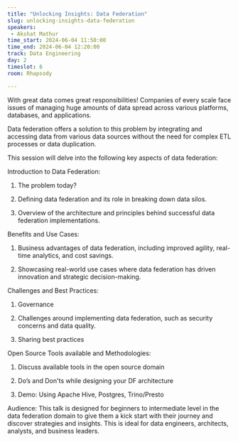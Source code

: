 ```yaml
---
title: "Unlocking Insights: Data Federation"
slug: unlocking-insights-data-federation
speakers:
 - Akshat Mathur
time_start: 2024-06-04 11:50:00
time_end: 2024-06-04 12:20:00
track: Data Engineering
day: 2
timeslot: 6
room: Rhapsody

---
```


With great data comes great responsibilities! Companies of every scale face issues of managing huge amounts of data spread across various platforms, databases, and applications. 
 
 Data federation offers a solution to this problem by integrating and accessing data from various data sources without the need for complex ETL processes or data duplication.
 
 This session will delve into the following key aspects of data federation:
 
 
 
 Introduction to Data Federation:
 
 1) The problem today?
 
 2) Defining data federation and its role in breaking down data silos.
 
 3) Overview of the architecture and principles behind successful data federation implementations.
 
 
 
 Benefits and Use Cases:
 
 1) Business advantages of data federation, including improved agility, real-time analytics, and cost savings.
 
 2) Showcasing real-world use cases where data federation has driven innovation and strategic decision-making.
 
 
 
 Challenges and Best Practices:
 
 1) Governance
 
 2) Challenges around implementing data federation, such as security concerns and data quality.
 
 3) Sharing best practices
 
 
 
 Open Source Tools available and Methodologies:
 
 1) Discuss available tools in the open source domain
 
 2) Do’s and Don'ts while designing your DF architecture
 
 3) Demo: Using Apache Hive, Postgres, Trino/Presto 
 
 
 
 
 
 Audience: This talk is designed for beginners to intermediate level in the data federation domain to give them a kick start with their journey and discover strategies and insights. This is ideal for data engineers, architects, analysts, and business leaders.